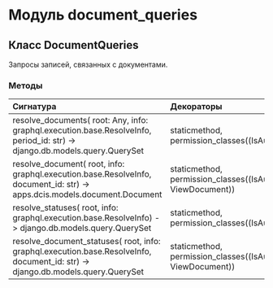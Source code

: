 # Модуль document_queries



## Класс DocumentQueries

Запросы записей, связанных с документами.

### Методы

| Сигнатура                                                                                                                           | Декораторы                                                        | Описание |
| :---------------------------------------------------------------------------------------------------------------------------------- | :---------------------------------------------------------------- | :------- |
| resolve_documents( root: Any, info: graphql.execution.base.ResolveInfo, period_id: str) -&#62; django.db.models.query.QuerySet      | staticmethod, permission_classes((IsAuthenticated,))              | -        |
| resolve_document( root, info: graphql.execution.base.ResolveInfo, document_id: str) -&#62; apps.dcis.models.document.Document       | staticmethod, permission_classes((IsAuthenticated, ViewDocument)) | -        |
| resolve_statuses( root, info: graphql.execution.base.ResolveInfo) -&#62; django.db.models.query.QuerySet                            | staticmethod, permission_classes((IsAuthenticated,))              | -        |
| resolve_document_statuses( root, info: graphql.execution.base.ResolveInfo, document_id: str) -&#62; django.db.models.query.QuerySet | staticmethod, permission_classes((IsAuthenticated, ViewDocument)) | -        |